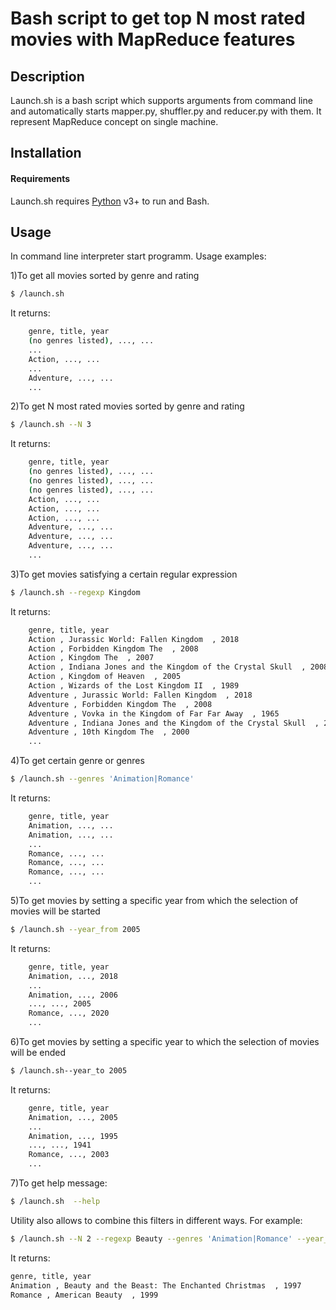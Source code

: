 # Bash script to get top N most rated movies with MapReduce features

## Description

Launch.sh is a bash script which supports arguments from command line and automatically starts mapper.py, shuffler.py and reducer.py with them. 
It represent MapReduce concept on single machine.

## Installation
#### Requirements 
Launch.sh requires [Python](https://www.python.org/downloads/)  v3+ to run and Bash.

## Usage

In command line interpreter start programm.
Usage examples:

1)To get all movies sorted by genre and rating

```sh
$ /launch.sh 
```  

It returns:
   
```sh
    genre, title, year
    (no genres listed), ..., ...
    ...
    Action, ..., ...
    ...
    Adventure, ..., ...
    ...
```
    
2)To get N most rated movies sorted by genre and rating
   
```sh
$ /launch.sh --N 3
```
    
It returns:
    
```sh
    genre, title, year
    (no genres listed), ..., ...
    (no genres listed), ..., ...
    (no genres listed), ..., ...
    Action, ..., ...
    Action, ..., ...
    Action, ..., ...
    Adventure, ..., ...
    Adventure, ..., ...
    Adventure, ..., ...
    ...
```

3)To get movies satisfying a certain regular expression
    
```sh
$ /launch.sh --regexp Kingdom
```
    
It returns:
    
```sh
    genre, title, year
    Action , Jurassic World: Fallen Kingdom  , 2018 
    Action , Forbidden Kingdom The  , 2008 
    Action , Kingdom The  , 2007 
    Action , Indiana Jones and the Kingdom of the Crystal Skull  , 2008 
    Action , Kingdom of Heaven  , 2005 
    Action , Wizards of the Lost Kingdom II  , 1989 
    Adventure , Jurassic World: Fallen Kingdom  , 2018 
    Adventure , Forbidden Kingdom The  , 2008 
    Adventure , Vovka in the Kingdom of Far Far Away  , 1965 
    Adventure , Indiana Jones and the Kingdom of the Crystal Skull  , 2008 
    Adventure , 10th Kingdom The  , 2000 
    ...
```
    
4)To get certain genre or genres

```sh
$ /launch.sh --genres 'Animation|Romance'
```
    
It returns:

```sh
    genre, title, year
    Animation, ..., ...
    Animation, ..., ...
    ...
    Romance, ..., ...
    Romance, ..., ...
    Romance, ..., ...
    ...
``` 
    
5)To get movies by setting a specific year from which the selection of movies will be started

```sh
$ /launch.sh --year_from 2005
```
    
It returns:

```sh
    genre, title, year
    Animation, ..., 2018
    ...
    Animation, ..., 2006
    ..., ..., 2005
    Romance, ..., 2020
    ...
``` 

6)To get movies by setting a specific year to which the selection of movies will be ended

```sh
$ /launch.sh--year_to 2005
```
    
It returns:

```sh
    genre, title, year
    Animation, ..., 2005
    ...
    Animation, ..., 1995
    ..., ..., 1941
    Romance, ..., 2003
    ...
``` 
    
7)To get help message:

```sh
$ /launch.sh  --help
```

Utility also allows to combine this filters in different ways. For example:
```sh
$ /launch.sh --N 2 --regexp Beauty --genres 'Animation|Romance' --year_from 1993 --year_to 2002
```
It returns:
```sh
genre, title, year
Animation , Beauty and the Beast: The Enchanted Christmas  , 1997 
Romance , American Beauty  , 1999 
```